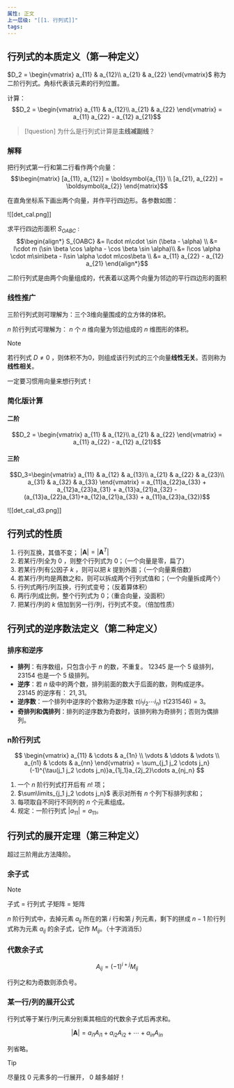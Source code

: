 ```yaml
---
属性: 正文
上一层级: "[[1. 行列式]]"
tags:
---
```


## 行列式的本质定义（第一种定义）

$D_2 = \begin{vmatrix} a_{11} & a_{12}\\ a_{21} & a_{22} \end{vmatrix}$ 称为二阶行列式。角标代表该元素的行列位置。

计算： $$D_2 = \begin{vmatrix} a_{11} & a_{12}\\ a_{21} & a_{22} \end{vmatrix} = a_{11} a_{22} - a_{12} a_{21}$$

> [!question] 
> 为什么是行列式计算是**主线减副线**？

### 解释

把行列式第一行和第二行看作两个向量： $$\begin{matrix} [a_{11}, a_{12}] = \boldsymbol{a_{1}} \\ [a_{21}, a_{22}] = \boldsymbol{a_{2}} \end{matrix}$$

在直角坐标系下画出两个向量，并作平行四边形。各参数如图：

![[det_cal.png]]

求平行四边形面积 $S_{OABC}$ : $$\begin{align*} S_{OABC} &= l\cdot m\cdot \sin (\beta - \alpha) \\ &= l\cdot m (\sin \beta \cos \alpha - \cos \beta \sin \alpha)\\ &= l\cos \alpha \cdot m\sin\beta - l\sin \alpha \cdot m\cos\beta \\ &= a_{11} a_{22} - a_{12} a_{21} \end{align*}$$

二阶行列式是由两个向量组成的，代表着以这两个向量为邻边的平行四边形的面积

### 线性推广

三阶行列式则可理解为：三个3维向量围成的立方体的体积。

$n$ 阶行列式可理解为： $n$ 个 $n$ 维向量为邻边组成的 $n$ 维图形的体积。

> [!note] 
> 若行列式 $D \ne 0$ ，则体积不为0，则组成该行列式的三个向量**线性无关**。否则称为**线性相关**。
> 
> 一定要习惯用向量来想行列式！

### 简化版计算

#### 二阶

$$D_2 = \begin{vmatrix} a_{11} & a_{12}\\ a_{21} & a_{22} \end{vmatrix} = a_{11} a_{22} - a_{12} a_{21}$$

#### 三阶

$$D_3=\begin{vmatrix} a_{11} & a_{12} & a_{13}\\ a_{21} & a_{22} & a_{23}\\ a_{31} & a_{32} & a_{33} \end{vmatrix} = a_{11}a_{22}a_{33} + a_{12}a_{23}a_{31} + a_{13}a_{21}a_{32} - (a_{13}a_{22}a_{31}+a_{12}a_{21}a_{33} + a_{11}a_{23}a_{32})$$

![[det_cal_d3.png]]

## 行列式的性质

1. 行列互换，其值不变； $|\boldsymbol{A}| = |\boldsymbol{A}^{T}|$
2. 若某行/列全为 $0$ ，则整个行列式为 $0$；（一个向量是零，扁了）
3. 若某行/列有公因子 $k$ ，则可以把 $k$ 提到外面；（一个向量乘倍数）
4. 若某行/列均是两数之和，则可以拆成两个行列式值和；（一个向量拆成两个）
5. 行列式两行/列互换，行列式变号；（反着算体积）
6. 两行/列成比例，整个行列式为 $0$；（重合向量，没面积）
7. 把某行/列的 $k$ 倍加到另一行/列，行列式不变。（倍加性质）

## 行列式的逆序数法定义（第二种定义）

### 排序和逆序

- **排列**：有序数组，只包含小于 $n$ 的数，不重复。 $12345$ 是一个 $5$ 级排列， $23154$ 也是一个 $5$ 级排列。
- **逆序**：若 $n$ 级中的两个数，排列前面的数大于后面的数，则构成逆序。 $23145$ 的逆序有： $21, 31$。
- **逆序数**：一个排列中逆序的个数称为逆序数 $\tau(i_{1}i_{2}\cdots i_{n})$ $\tau(231546) = 3$。
- **奇排列和偶排列**：排列的逆序数为奇数时，该排列称为奇排列；否则为偶排列。

### n阶行列式

$$
\begin{vmatrix}  
  a_{11} & \cdots & a_{1n} \\  
  \vdots & \ddots & \vdots \\  
  a_{n1} & \cdots & a_{nn}  
\end{vmatrix} = \sum_{j_1 j_2 \cdots j_n}(-1)^{\tau(j_1 j_2 \cdots j_n)}a_{1j_1}a_{2j_2}\cdots a_{nj_n}
$$

1. 一个 $n$ 阶行列式打开后有 $n!$ 项；
2. $\sum\limits_{j_1 j_2 \cdots j_n}$ 表示对所有 $n$ 个列下标排列求和；
3. 每项取自不同行不同列的 $n$ 个元素组成。
4. 规定：一阶行列式 $|a_{11}| = a_{11}$。

## 行列式的展开定理（第三种定义）

超过三阶用此方法降阶。

### 余子式

> [!note] 
> 子式 = 行列式
> 子矩阵 = 矩阵

$n$ 阶行列式中，去掉元素 $a_{ij}$ 所在的第 $i$ 行和第 $j$ 列元素，剩下的拼成 $n-1$ 阶行列式称为元素 $a_{ij}$ 的余子式，记作 $M_{ij}$。（十字消消乐）

### 代数余子式

$$A_{ij} = (-1)^{i+j}M_{ij}$$

行列之和为奇数则添负号。

### 某一行/列的展开公式

行列式等于某行/列元素分别乘其相应的代数余子式后再求和。

$$|\boldsymbol{A}| = a_{i1}A_{i1} + a_{i2}A_{i2} + \cdots + a_{in}A_{in}$$

列省略。

> [!tip] 
> 尽量找 $0$ 元素多的一行展开， $0$ 越多越好！
